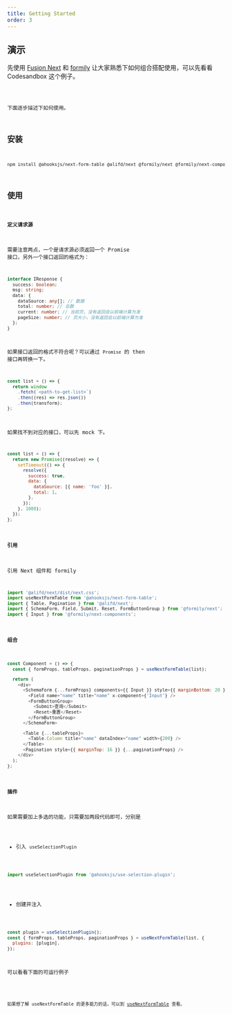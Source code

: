 ```yaml
---
title: Getting Started
order: 3
---
```


## 演示

先使用 [Fusion Next](https://fusion.design/pc/component/doc/102) 和 [formily](https://formilyjs.org/) 让大家熟悉下如何组合搭配使用，可以先看看 Codesandbox 这个例子。

<code src="./demo.tsx" inline />

下面逐步描述下如何使用。

## 安装

```sh
npm install @ahooksjs/next-form-table @alifd/next @formily/next @formily/next-components --save
```

## 使用

#### 定义请求源

需要注意两点，一个是请求源必须返回一个 Promise 接口，另外一个接口返回的格式为：

```ts
interface IResponse {
  success: boolean;
  msg: string;
  data: {
    dataSource: any[]; // 数据
    total: number; // 总数
    current: number; // 当前页，没有返回会以前端计算为准
    pageSize: number; // 页大小，没有返回会以前端计算为准
  };
}
```

如果接口返回的格式不符合呢？可以通过 `Promise` 的 then 接口再转换一下。

```js
const list = () => {
  return window
    .fetch(`<path-to-get-list>`)
    .then((res) => res.json())
    .then(transform);
};
```

如果找不到对应的接口，可以先 mock 下。

```js
const list = () => {
  return new Promise((resolve) => {
    setTimeout(() => {
      resolve({
        success: true,
        data: {
          dataSource: [{ name: 'foo' }],
          total: 1,
        },
      });
    }, 1000);
  });
};
```

#### 引用

引用 Next 组件和 formily

```js
import '@alifd/next/dist/next.css';
import useNextFormTable from '@ahooksjs/next-form-table';
import { Table, Pagination } from '@alifd/next';
import { SchemaForm, Field, Submit, Reset, FormButtonGroup } from '@formily/next';
import { Input } from '@formily/next-components';
```

#### 组合

```js
const Component = () => {
  const { formProps, tableProps, paginationProps } = useNextFormTable(list);

  return (
    <div>
      <SchemaForm {...formProps} components={{ Input }} style={{ marginBottom: 20 }} inline>
        <Field name="name" title="name" x-component={'Input'} />
        <FormButtonGroup>
          <Submit>查询</Submit>
          <Reset>重置</Reset>
        </FormButtonGroup>
      </SchemaForm>

      <Table {...tableProps}>
        <Table.Column title="name" dataIndex="name" width={200} />
      </Table>
      <Pagination style={{ marginTop: 16 }} {...paginationProps} />
    </div>
  );
};
```

#### 插件

如果需要加上多选的功能，只需要加两段代码即可，分别是

- 引入 `useSelectionPlugin`

```js
import useSelectionPlugin from '@ahooksjs/use-selection-plugin';
```

- 创建并注入

```js
const plugin = useSelectionPlugin();
const { formProps, tableProps, paginationProps } = useNextFormTable(list, {
  plugins: [plugin],
});
```

可以看看下面的可运行例子

<code src="./demo1.tsx" inline />

如果想了解 useNextFormTable 的更多能力的话，可以到 [useNextFormTable](./next/next-form-table) 查看。
